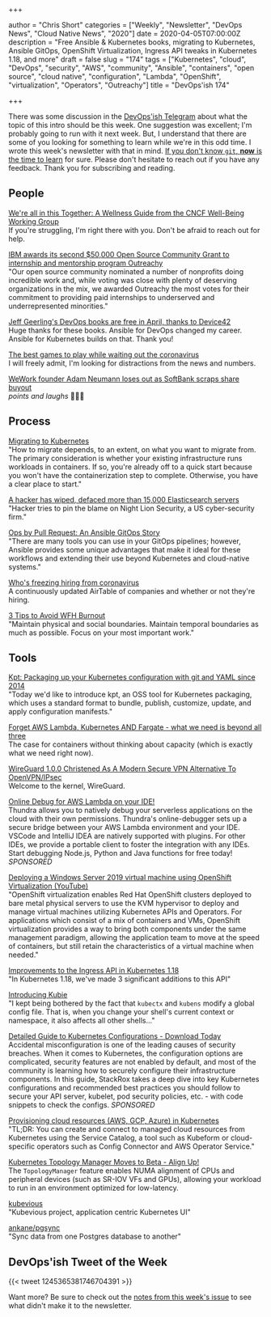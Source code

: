 +++

author = "Chris Short"
categories = ["Weekly", "Newsletter", "DevOps News", "Cloud Native News", "2020"]
date = 2020-04-05T07:00:00Z
description = "Free Ansible & Kubernetes books, migrating to Kubernetes, Ansible GitOps, OpenShift Virtualization, Ingress API tweaks in Kubernetes 1.18, and more"
draft = false
slug = "174"
tags = ["Kubernetes", "cloud", "DevOps", "security", "AWS", "community", "Ansible", "containers", "open source", "cloud native", "configuration", "Lambda", "OpenShift", "virtualization", "Operators", "Outreachy"]
title = "DevOps'ish 174"

+++

There was some discussion in the [DevOps'ish Telegram](https://t.me/devopsish) about what the topic of this intro should be this week. One suggestion was excellent; I'm probably going to run with it next week. But, I understand that there are some of you looking for something to learn while we're in this odd time. I wrote this week's newsletter with that in mind. [If you don't know `git`, **now** is the time to learn](https://youtu.be/K5qI9bTG9Ik) for sure. Please don't hesitate to reach out if you have any feedback. Thank you for subscribing and reading.

## People

[We're all in this Together: A Wellness Guide from the CNCF Well-Being Working Group](https://www.cncf.io/blog/2020/04/03/were-all-in-this-together-a-wellness-guide-from-the-cncf-well-being-working-group/)  
If you're struggling, I'm right there with you. Don't be afraid to reach out for help.

[IBM awards its second $50,000 Open Source Community Grant to internship and mentorship program Outreachy](https://devops.com/ibm-awards-its-second-50000-open-source-community-grant-to-internship-and-mentorship-program-outreachy/)  
"Our open source community nominated a number of nonprofits doing incredible work and, while voting was close with plenty of deserving organizations in the mix, we awarded Outreachy the most votes for their commitment to providing paid internships to underserved and underrepresented minorities."

[Jeff Geerling's DevOps books are free in April, thanks to Device42](https://www.jeffgeerling.com/blog/2020/my-devops-books-are-free-april-thanks-device42)  
Huge thanks for these books. Ansible for DevOps changed my career. Ansible for Kubernetes builds on that. Thank you!

[The best games to play while waiting out the coronavirus](https://www.washingtonpost.com/video-games/2020/04/03/best-video-games-modern-nintendo-playstation-xbox-pc/?utm_source=reddit.com)  
I will freely admit, I'm looking for distractions from the news and numbers.

[WeWork founder Adam Neumann loses out as SoftBank scraps share buyout](https://www.cnn.com/2020/04/02/tech/wework-softbank-bailout/index.html)  
*points and laughs* 🤣🤣🤣

## Process

[Migrating to Kubernetes](https://blog.sensu.io/migrating-to-kubernetes)  
"How to migrate depends, to an extent, on what you want to migrate from. The primary consideration is whether your existing infrastructure runs workloads in containers. If so, you're already off to a quick start because you won't have the containerization step to complete. Otherwise, you have a clear place to start."

[A hacker has wiped, defaced more than 15,000 Elasticsearch servers](https://www.zdnet.com/article/a-hacker-has-wiped-defaced-more-than-15000-elasticsearch-servers/)  
"Hacker tries to pin the blame on Night Lion Security, a US cyber-security firm."

[Ops by Pull Request: An Ansible GitOps Story](https://www.ansible.com/blog/ops-by-pull-request-an-ansible-gitops-story)  
"There are many tools you can use in your GitOps pipelines; however, Ansible provides some unique advantages that make it ideal for these workflows and extending their use beyond Kubernetes and cloud-native systems."

[Who's freezing hiring from coronavirus](https://candor.co/hiring-freezes/)  
A continuously updated AirTable of companies and whether or not they're hiring.

[3 Tips to Avoid WFH Burnout](https://hbr.org/2020/04/3-tips-to-avoid-wfh-burnout)  
"Maintain physical and social boundaries. Maintain temporal boundaries as much as possible. Focus on your most important work."

## Tools

[Kpt: Packaging up your Kubernetes configuration with git and YAML since 2014](https://opensource.googleblog.com/2020/03/kpt-packaging-up-your-kubernetes.html)  
"Today we'd like to introduce kpt, an OSS tool for Kubernetes packaging, which uses a standard format to bundle, publish, customize, update, and apply configuration manifests."

[Forget AWS Lambda, Kubernetes AND Fargate - what we need is beyond all three](https://diginomica.com/forget-aws-lambda-kubernetes-fargate-need-beyond)  
The case for containers without thinking about capacity (which is exactly what we need right now).

[WireGuard 1.0.0 Christened As A Modern Secure VPN Alternative To OpenVPN/IPsec](https://www.phoronix.com/scan.php?page=news_item&px=WireGuard-1.0.0-Released)  
Welcome to the kernel, WireGuard.

[Online Debug for AWS Lambda on your IDE!](https://devopsi.sh/aws-lambda-97890)  
Thundra allows you to natively debug your serverless applications on the cloud with their own permissions. Thundra's online-debugger sets up a secure bridge between your AWS Lambda environment and your IDE. VSCode and IntelliJ IDEA are natively supported with plugins. For other IDEs, we provide a portable client to foster the integration with any IDEs. Start debugging Node.js, Python and Java functions for free today! *SPONSORED*

[Deploying a Windows Server 2019 virtual machine using OpenShift Virtualization (YouTube)](https://youtu.be/Kx110kqoHo0)  
"OpenShift virtualization enables Red Hat OpenShift clusters deployed to bare metal physical servers to use the KVM hypervisor to deploy and manage virtual machines utilizing Kubernetes APIs and Operators.  For applications which consist of a mix of containers and VMs, OpenShift virtualization provides a way to bring both components under the same management paradigm, allowing the application team to move at the speed of containers, but still retain the characteristics of a virtual machine when needed."

[Improvements to the Ingress API in Kubernetes 1.18](https://kubernetes.io/blog/2020/04/02/improvements-to-the-ingress-api-in-kubernetes-1.18/)  
"In Kubernetes 1.18, we've made 3 significant additions to this API"

[Introducing Kubie](https://blog.sbstp.ca/introducing-kubie/)  
"I kept being bothered by the fact that `kubectx` and `kubens` modify a global config file. That is, when you change your shell's current context or namespace, it also affects all other shells..."

[Detailed Guide to Kubernetes Configurations - Download Today](https://devopsi.sh/guide-kubernetes-c346e)  
Accidental misconfiguration is one of the leading causes of security breaches. When it comes to Kubernetes, the configuration options are complicated, security features are not enabled by default, and most of the community is learning how to securely configure their infrastructure components. In this guide, StackRox takes a deep dive into key Kubernetes configurations and recommended best practices you should follow to secure your API server, kubelet, pod security policies, etc. - with code snippets to check the configs. *SPONSORED*

[Provisioning cloud resources (AWS, GCP, Azure) in Kubernetes](https://learnk8s.io/cloud-resources-kubernetes)  
"TL;DR: You can create and connect to managed cloud resources from Kubernetes using the Service Catalog, a tool such as Kubeform or cloud-specific operators such as Config Connector and AWS Operator Service."

[Kubernetes Topology Manager Moves to Beta - Align Up!](https://kubernetes.io/blog/2020/04/01/kubernetes-1-18-feature-topoloy-manager-beta/)  
The `TopologyManager` feature enables NUMA alignment of CPUs and peripheral devices (such as SR-IOV VFs and GPUs), allowing your workload to run in an environment optimized for low-latency.

[kubevious](https://github.com/kubevious/kubevious)  
"Kubevious project, application centric Kubernetes UI"

[ankane/pgsync](https://github.com/ankane/pgsync)  
"Sync data from one Postgres database to another"

## DevOps'ish Tweet of the Week

{{< tweet 1245365381746704391 >}}

Want more? Be sure to check out the [notes from this week's issue](https://devopsish.com/174/notes/) to see what didn't make it to the newsletter.

